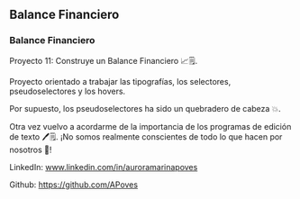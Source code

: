## Balance Financiero

### Balance Financiero



Proyecto 11: Construye un Balance Financiero 📈🗒️. 

Proyecto orientado a trabajar las tipografías, los selectores, pseudoselectores y los hovers.

Por supuesto, los pseudoselectores ha sido un quebradero de cabeza 💥.

Otra vez vuelvo a acordarme de la importancia de los programas de edición de texto 🖊️🗒️. ¡No somos realmente conscientes de todo lo que hacen por nosotros 👀!



LinkedIn: www.linkedin.com/in/auroramarinapoves

Github: https://github.com/APoves
